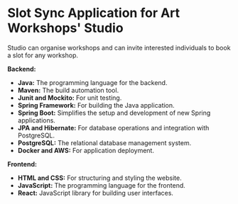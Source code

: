 # Slot Sync Application for Art Workshops' Studio
  Studio can organise workshops and can invite interested individuals to book a slot for any workshop.
  
**Backend:**
  - **Java:** The programming language for the backend.
  - **Maven:** The build automation tool.
  - **Junit and Mockito:** For unit testing.
  - **Spring Framework:** For building the Java application.
  - **Spring Boot:** Simplifies the setup and development of new Spring applications.
  - **JPA and Hibernate:** For database operations and integration with PostgreSQL.
  - **PostgreSQL:** The relational database management system.
  - **Docker and AWS:** For application deployment.

**Frontend:**
  - **HTML and CSS:** For structuring and styling the website.
  - **JavaScript:** The programming language for the frontend.
  - **React:** JavaScript library for building user interfaces.
